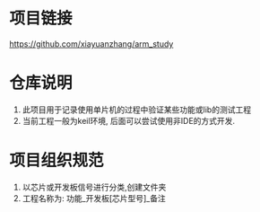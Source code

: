 # 项目链接
https://github.com/xiayuanzhang/arm_study

# 仓库说明 
1. 此项目用于记录使用单片机的过程中验证某些功能或lib的测试工程
2. 当前工程一般为keil环境, 后面可以尝试使用非IDE的方式开发.



# 项目组织规范
1. 以芯片或开发板信号进行分类,创建文件夹
1. 工程名称为: 功能_开发板[芯片型号]_备注
